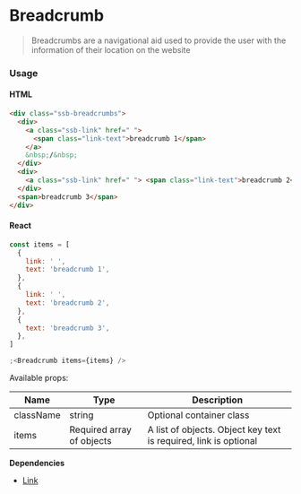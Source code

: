 # Breadcrumb

> Breadcrumbs are a navigational aid used to provide the user with the information of their location on the website

### Usage

#### HTML

```html
<div class="ssb-breadcrumbs">
  <div>
    <a class="ssb-link" href=" ">
      <span class="link-text">breadcrumb 1</span>
    </a>
    &nbsp;/&nbsp;
  </div>
  <div>
    <a class="ssb-link" href=" "> <span class="link-text">breadcrumb 2</span> </a>&nbsp;/&nbsp;
  </div>
  <span>breadcrumb 3</span>
</div>
```

#### React

```jsx harmony
const items = [
  {
    link: ' ',
    text: 'breadcrumb 1',
  },
  {
    link: ' ',
    text: 'breadcrumb 2',
  },
  {
    text: 'breadcrumb 3',
  },
]

;<Breadcrumb items={items} />
```

Available props:

| Name      | Type                      | Description                                                      |
| --------- | ------------------------- | ---------------------------------------------------------------- |
| className | string                    | Optional container class                                         |
| items     | Required array of objects | A list of objects. Object key text is required, link is optional |

**Dependencies**

- [Link](../Link)
